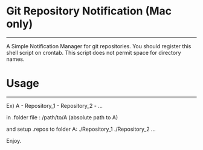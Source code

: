 # Git Repository Notification (Mac only)
---
A Simple Notification Manager for git repositories.
You should register this shell script on crontab.
This script does not permit space for directory names.

# Usage
---
Ex)
A
\- Repository_1
 \- Repository_2
  \- ...

in .folder file :
/path/to/A (absolute path to A)

and setup .repos to folder A:
./Repository_1
./Repository_2
...

Enjoy.
